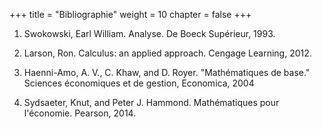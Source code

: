 +++
title = "Bibliographie"
weight = 10
chapter = false
+++

1) Swokowski, Earl William. Analyse. De Boeck Supérieur, 1993.



2) Larson, Ron. Calculus: an applied approach. Cengage Learning, 2012.



3) Haenni-Amo, A. V., C. Khaw, and D. Royer. "Mathématiques de base." Sciences économiques et de gestion, Economica, 2004



4) Sydsaeter, Knut, and Peter J. Hammond. Mathématiques pour l'économie. Pearson, 2014.